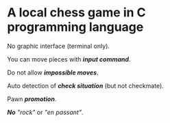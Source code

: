 # A local chess game in C programming language
No graphic interface (terminal only).

You can move pieces with ***input command***.

Do not allow ***impossible moves***.

Auto detection of ***check situation*** (but not checkmate).

Pawn ***promotion***.

***No*** *"rock"* or *"en passant"*.

